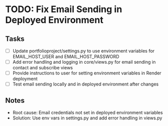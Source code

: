 # TODO: Fix Email Sending in Deployed Environment

## Tasks
- [ ] Update portfolioproject/settings.py to use environment variables for EMAIL_HOST_USER and EMAIL_HOST_PASSWORD
- [ ] Add error handling and logging in core/views.py for email sending in contact and subscribe views
- [ ] Provide instructions to user for setting environment variables in Render deployment
- [ ] Test email sending locally and in deployed environment after changes

## Notes
- Root cause: Email credentials not set in deployed environment variables
- Solution: Use env vars in settings.py and add error handling in views.py
